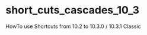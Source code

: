 short_cuts_cascades_10_3
========================

HowTo use Shortcuts from 10.2 to 10.3.0 / 10.3.1 Classic

